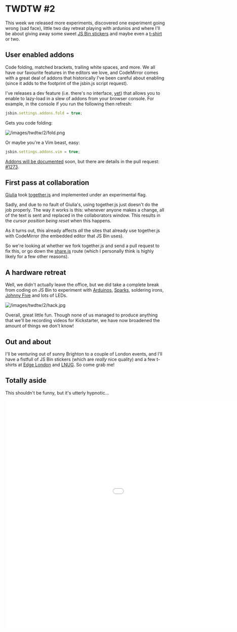# TWDTW #2

This week we released more experiments, discovered one experiment going wrong (sad face), little two day retreat playing with ardunios and where I'll be about giving away some sweet [JS Bin stickers](http://www.flickr.com/photos/remysharp/9576228318/) and maybe even a [t-shirt](http://www.flickr.com/photos/remysharp/10805438263/) or two.

## User enabled addons

Code folding, matched brackets, trailing white spaces, and more. We all have our favourite features in the editors we love, and CodeMirror comes with a great deal of addons that historically I've been careful about enabling (since it adds to the footprint of the jsbin.js script request).

I've releases a dev feature (i.e. there's no interface, [yet](https://github.com/jsbin/jsbin/pull/1224)) that allows you to enable to lazy-load in a slew of addons from your browser console. For example, in the console if you run the following then refresh:

```js
jsbin.settings.addons.fold = true;
```

Gets you code folding:

![/images/twdtw/2/fold.png](/images/twdtw/2/fold.png)

Or maybe you're a Vim beast, easy:

```js
jsbin.settings.addons.vim = true;
```

[Addons will be documented](/help/addons) soon, but there are details in the pull request: [#1273](https://github.com/jsbin/jsbin/pull/1273).

## First pass at collaboration

[Giulia](http://github.com/electricg) took [together.js](http://togetherjs.com) and implemented under an experimental flag. 

Sadly, and due to no fault of Giulia's, using together.js just doesn't do the job properly. The way it works is this: whenever anyone makes a change, all of the text is sent and replaced in the collaborators window. This results in the *cursor position being reset* when this happens. 

As it turns out, this already affects *all* the sites that already use together.js with CodeMirror (the embedded editor that JS Bin uses).

So we're looking at whether we fork together.js and send a pull request to fix this, or go down the [share.js](https://github.com/share/ShareJS) route (which I personally think is highly likely for a few other reasons).

## A hardware retreat

Well, we didn't actually leave the office, but we did take a complete break from coding on JS Bin to experiment with [Arduinos](http://arduino.cc/), [Sparks](https://www.spark.io/), soldering irons, [Johnny Five](https://github.com/rwaldron/johnny-five/) and lots of LEDs.

![/images/twdtw/2/hack.jpg](/images/twdtw/2/hack.jpg)

Overall, great little fun. Though none of us managed to produce anything that we'll be recording videos for Kickstarter, we have now broadened the amount of things we don't know!

## Out and about

I'll be venturing out of sunny Brighton to a couple of London events, and I'll have a fistfull of JS Bin stickers (which are *really* nice quality) and a few t-shirts at [Edge London](http://lanyrd.com/2014/edgeconf/) and [LNUG](http://lanyrd.com/2014/lnug-march/). So come grab me!

## Totally aside

This shouldn't be funny, but it's utterly hypnotic...

<div class="embed-container"><iframe width="1280" height="720" src="//www.youtube.com/embed/ub1Dc3NHZ3s" frameborder="0" allowfullscreen></iframe></div>